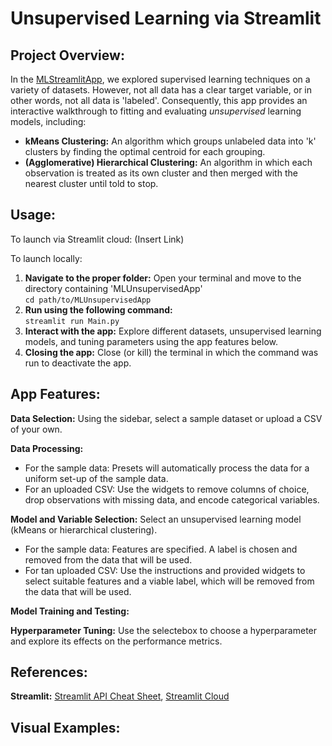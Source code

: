 # Unsupervised Learning via Streamlit


## Project Overview:  
In the [MLStreamlitApp](https://github.com/llatimer031/Latimer-Data-Science-Portfolio/edit/main/MLStreamlitApp), we explored supervised learning techniques on a variety of datasets. However, not all data has a clear target variable, or in other words, not all data is 'labeled'. Consequently, this app provides an interactive walkthrough to fitting and evaluating *unsupervised* learning models, including:

- **kMeans Clustering:** An algorithm which groups unlabeled data into 'k' clusters by finding the optimal centroid for each grouping. 
- **(Agglomerative) Hierarchical Clustering:** An algorithm in which each observation is treated as its own cluster and then merged with the nearest cluster until told to stop.

## Usage:
To launch via Streamlit cloud:
(Insert Link)

To launch locally:
1. **Navigate to the proper folder:** Open your terminal and move to the directory containing 'MLUnsupervisedApp'  
   `cd path/to/MLUnsupervisedApp`
2. **Run using the following command:**  
   `streamlit run Main.py`
4. **Interact with the app:** Explore different datasets, unsupervised learning models, and tuning parameters using the app features below.
5. **Closing the app:** Close (or kill) the terminal in which the command was run to deactivate the app.

## App Features:
**Data Selection:** Using the sidebar, select a sample dataset or upload a CSV of your own.

**Data Processing:** 
- For the sample data: Presets will automatically process the data for a uniform set-up of the sample data.
- For an uploaded CSV: Use the widgets to remove columns of choice, drop observations with missing data, and encode categorical variables.

**Model and Variable Selection:** Select an unsupervised learning model (kMeans or hierarchical clustering).
- For the sample data: Features are specified. A label is chosen and removed from the data that will be used. 
- For tan uploaded CSV: Use the instructions and provided widgets to select suitable features and a viable label, which will be removed from the data that will be used. 
    
**Model Training and Testing:**


**Hyperparameter Tuning:** Use the selectebox to choose a hyperparameter and explore its effects on the performance metrics.


## References:
**Streamlit:** [Streamlit API Cheat Sheet](https://docs.streamlit.io/develop/quick-reference/cheat-sheet), [Streamlit Cloud](https://docs.streamlit.io/deploy/streamlit-community-cloud/deploy-your-app)

## Visual Examples:

